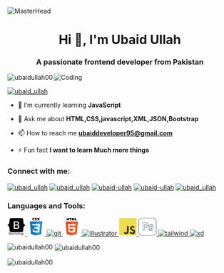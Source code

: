 ![MasterHead](https://sonomacounty.ca.gov/Ektron%20Images/uploadedImages/Sonoma/ISD/_Images/_carousel/ISD_System_Banner_750.jpg)
<h1 align="center">Hi 👋, I'm Ubaid Ullah</h1>
<h3 align="center">A passionate frontend developer from Pakistan</h3>
<img align="right" alt="Coding" width="400" src="https://cdn.dribbble.com/users/1162077/screenshots/3848914/programmer.gif">

<p align="left"> <img src="https://komarev.com/ghpvc/?username=ubaidullah00&label=Profile%20views&color=0e75b6&style=flat" alt="ubaidullah00" /> </p>

<p align="left"> <a href="https://twitter.com/ubaid_ullah" target="blank"><img src="https://img.shields.io/twitter/follow/ubaid_ullah?logo=twitter&style=for-the-badge" alt="ubaid_ullah" /></a> </p>

- 🌱 I’m currently learning **JavaScript**

- 💬 Ask me about **HTML,CSS,javascript,XML,JSON,Bootstrap**

- 📫 How to reach me **ubaiddeveloper95@gmail.com**

- ⚡ Fun fact **I want to learn Much more things**

<h3 align="left">Connect with me:</h3>
<p align="left">
<a href="https://twitter.com/ubaid_ullah" target="blank"><img align="center" src="https://raw.githubusercontent.com/rahuldkjain/github-profile-readme-generator/master/src/images/icons/Social/twitter.svg" alt="ubaid_ullah" height="30" width="40" /></a>
<a href="https://linkedin.com/in/ubaid_ullah" target="blank"><img align="center" src="https://raw.githubusercontent.com/rahuldkjain/github-profile-readme-generator/master/src/images/icons/Social/linked-in-alt.svg" alt="ubaid_ullah" height="30" width="40" /></a>
<a href="https://fb.com/ubaid-ullah" target="blank"><img align="center" src="https://raw.githubusercontent.com/rahuldkjain/github-profile-readme-generator/master/src/images/icons/Social/facebook.svg" alt="ubaid-ullah" height="30" width="40" /></a>
<a href="https://instagram.com/ubaid-ullah" target="blank"><img align="center" src="https://raw.githubusercontent.com/rahuldkjain/github-profile-readme-generator/master/src/images/icons/Social/instagram.svg" alt="ubaid-ullah" height="30" width="40" /></a>
<a href="https://www.youtube.com/c/ubaid_ullah" target="blank"><img align="center" src="https://raw.githubusercontent.com/rahuldkjain/github-profile-readme-generator/master/src/images/icons/Social/youtube.svg" alt="ubaid_ullah" height="30" width="40" /></a>
</p>

<h3 align="left">Languages and Tools:</h3>
<p align="left"> <a href="https://getbootstrap.com" target="_blank" rel="noreferrer"> <img src="https://raw.githubusercontent.com/devicons/devicon/master/icons/bootstrap/bootstrap-plain-wordmark.svg" alt="bootstrap" width="40" height="40"/> </a> <a href="https://www.w3schools.com/css/" target="_blank" rel="noreferrer"> <img src="https://raw.githubusercontent.com/devicons/devicon/master/icons/css3/css3-original-wordmark.svg" alt="css3" width="40" height="40"/> </a> <a href="https://git-scm.com/" target="_blank" rel="noreferrer"> <img src="https://www.vectorlogo.zone/logos/git-scm/git-scm-icon.svg" alt="git" width="40" height="40"/> </a> <a href="https://www.w3.org/html/" target="_blank" rel="noreferrer"> <img src="https://raw.githubusercontent.com/devicons/devicon/master/icons/html5/html5-original-wordmark.svg" alt="html5" width="40" height="40"/> </a> <a href="https://www.adobe.com/in/products/illustrator.html" target="_blank" rel="noreferrer"> <img src="https://www.vectorlogo.zone/logos/adobe_illustrator/adobe_illustrator-icon.svg" alt="illustrator" width="40" height="40"/> </a> <a href="https://developer.mozilla.org/en-US/docs/Web/JavaScript" target="_blank" rel="noreferrer"> <img src="https://raw.githubusercontent.com/devicons/devicon/master/icons/javascript/javascript-original.svg" alt="javascript" width="40" height="40"/> </a> <a href="https://www.photoshop.com/en" target="_blank" rel="noreferrer"> <img src="https://raw.githubusercontent.com/devicons/devicon/master/icons/photoshop/photoshop-line.svg" alt="photoshop" width="40" height="40"/> </a> <a href="https://tailwindcss.com/" target="_blank" rel="noreferrer"> <img src="https://www.vectorlogo.zone/logos/tailwindcss/tailwindcss-icon.svg" alt="tailwind" width="40" height="40"/> </a> <a href="https://www.adobe.com/products/xd.html" target="_blank" rel="noreferrer"> <img src="https://cdn.worldvectorlogo.com/logos/adobe-xd.svg" alt="xd" width="40" height="40"/> </a> </p>

<p><img align="left" src="https://github-readme-stats.vercel.app/api/top-langs?username=ubaidullah00&show_icons=true&locale=en&layout=compact" alt="ubaidullah00" /></p>

<p>&nbsp;<img align="center" src="https://github-readme-stats.vercel.app/api?username=ubaidullah00&show_icons=true&locale=en" alt="ubaidullah00" /></p>

<p><img align="center" src="https://github-readme-streak-stats.herokuapp.com/?user=ubaidullah00&" alt="ubaidullah00" /></p>

